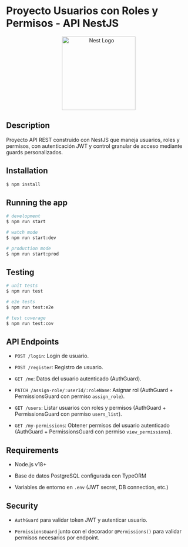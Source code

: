 # Proyecto Usuarios con Roles y Permisos - API NestJS

<p align="center">
  <a href="http://nestjs.com/" target="blank"><img src="https://nestjs.com/img/logo-small.svg" width="200" alt="Nest Logo" /></a>
</p>


## Description

Proyecto API REST construido con NestJS que maneja usuarios, roles y permisos, con autenticación JWT y control granular de acceso mediante guards personalizados.

## Installation

```bash
$ npm install
```

## Running the app

```bash
# development
$ npm run start

# watch mode
$ npm run start:dev

# production mode
$ npm run start:prod
```

## Testing

```bash
# unit tests
$ npm run test

# e2e tests
$ npm run test:e2e

# test coverage
$ npm run test:cov
```
## API Endpoints
- `POST /login`: Login de usuario.

- `POST /register`: Registro de usuario.

- `GET /me`: Datos del usuario autenticado (AuthGuard).

- `PATCH /assign-role/:userId/:roleName`: Asignar rol (AuthGuard + PermissionsGuard con permiso `assign_role`).

- `GET /users`: Listar usuarios con roles y permisos (AuthGuard + PermissionsGuard con permiso `users_list`).

- `GET /my-permissions`: Obtener permisos del usuario autenticado (AuthGuard + PermissionsGuard con permiso `view_permissions`).

## Requirements
- Node.js v18+

- Base de datos PostgreSQL configurada con TypeORM

- Variables de entorno en `.env` (JWT secret, DB connection, etc.)

## Security
- `AuthGuard` para validar token JWT y autenticar usuario.

- `PermissionsGuard` junto con el decorador `@Permissions()` para validar permisos necesarios por endpoint.
